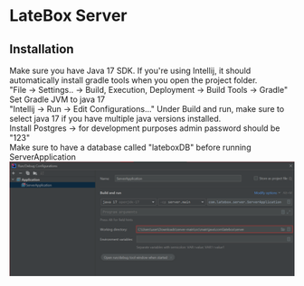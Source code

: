 # LateBox Server  
## Installation  
Make sure you have Java 17 SDK. If you're using Intellij, it should automatically install gradle tools when you open the project folder.  
"File -> Settings.. -> Build, Execution, Deployment -> Build Tools -> Gradle" Set Gradle JVM to java 17  
"Intellij -> Run -> Edit Configurations..." Under Build and run, make sure to select java 17 if you have multiple java versions installed.  
Install Postgres -> for development purposes admin password should be "123"  
Make sure to have a database called "lateboxDB" before running ServerApplication  
![Intellij Configuration on Windows](https://github.com/LateBox/latebox/blob/main/server-intellij-config.png)


